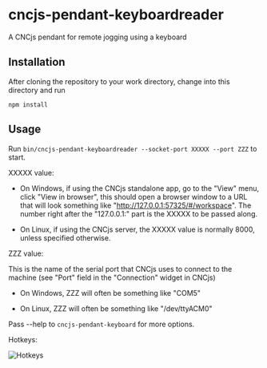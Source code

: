 # cncjs-pendant-keyboardreader
A CNCjs pendant for remote jogging using a keyboard

## Installation
After cloning the repository to your work directory, change into this directory and run
```
npm install
```

## Usage

Run `bin/cncjs-pendant-keyboardreader --socket-port XXXXX --port ZZZ` to start.

XXXXX value: 

* On Windows, if using the CNCjs standalone app, go to the "View" menu, click "View in browser", this should open a browser window to a URL that will look something like "http://127.0.0.1:57325/#/workspace". The number right after the "127.0.0.1:" part is the XXXXX to be passed along.

* On Linux, if using the CNCjs server, the XXXXX value is normally 8000, unless specified otherwise.

ZZZ value: 

This is the name of the serial port that CNCjs uses to connect to the machine (see "Port" field in the "Connection" widget in CNCjs)

* On Windows, ZZZ will often be something like "COM5"

* On Linux, ZZZ will often be something like "/dev/ttyACM0"

Pass --help to `cncjs-pendant-keyboard` for more options.

Hotkeys:

![Hotkeys](https://github.com/jheyman/shapeoko/blob/master/cncjs-pendant-keyboardreader/docs/keysinfo.png)
